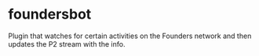 foundersbot
===========

Plugin that watches for certain activities on the Founders network and then updates the P2 stream with the info.
